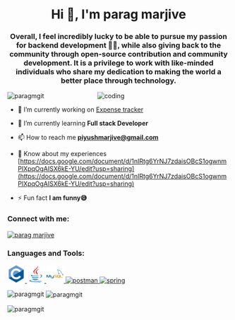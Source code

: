 
<h1 align="center">Hi 👋, I'm parag marjive</h1>
<h3 align="center">Overall, I feel incredibly lucky to be able to pursue my passion for backend development 🧑‍💻, while also giving back to the community through open-source contribution and community development. It is a privilege to work with like-minded individuals who share my dedication to making the world a better place through technology.</h3>

<img align="right" alt="coding" width="300" src="https://user-images.githubusercontent.com/55389276/140866485-8fb1c876-9a8f-4d6a-98dc-08c4981eaf70.gif">

<p align="left"> <img src="https://komarev.com/ghpvc/?username=paragmgit&label=Profile%20views&color=0e75b6&style=flat" alt="paragmgit" /> </p>

- 🔭 I’m currently working on [Expense tracker](https://github.com/Paragmgit/ExpenseApi)

- 🌱 I’m currently learning **Full stack Developer**

- 📫 How to reach me **piyushmarjive@gmail.com**

- 📄 Know about my experiences [https://docs.google.com/document/d/1nIRtg6YrNJ7zdaisOBcS1ogwnmPlXpqOgAISX6kE-YU/edit?usp=sharing](https://docs.google.com/document/d/1nIRtg6YrNJ7zdaisOBcS1ogwnmPlXpqOgAISX6kE-YU/edit?usp=sharing)

- ⚡ Fun fact **I am funny😅**

<h3 align="left">Connect with me:</h3>
<p align="left">
<a href="https://linkedin.com/in/parag marjive" target="blank"><img align="center" src="https://raw.githubusercontent.com/rahuldkjain/github-profile-readme-generator/master/src/images/icons/Social/linked-in-alt.svg" alt="parag marjive" height="30" width="40" /></a>
</p>

<h3 align="left">Languages and Tools:</h3>
<p align="left"> <a href="https://www.cprogramming.com/" target="_blank" rel="noreferrer"> <img src="https://raw.githubusercontent.com/devicons/devicon/master/icons/c/c-original.svg" alt="c" width="40" height="40"/> </a> <a href="https://www.java.com" target="_blank" rel="noreferrer"> <img src="https://raw.githubusercontent.com/devicons/devicon/master/icons/java/java-original.svg" alt="java" width="40" height="40"/> </a> <a href="https://www.mysql.com/" target="_blank" rel="noreferrer"> <img src="https://raw.githubusercontent.com/devicons/devicon/master/icons/mysql/mysql-original-wordmark.svg" alt="mysql" width="40" height="40"/> </a> <a href="https://postman.com" target="_blank" rel="noreferrer"> <img src="https://www.vectorlogo.zone/logos/getpostman/getpostman-icon.svg" alt="postman" width="40" height="40"/> </a> <a href="https://spring.io/" target="_blank" rel="noreferrer"> <img src="https://www.vectorlogo.zone/logos/springio/springio-icon.svg" alt="spring" width="40" height="40"/> </a> </p>

<p><img align="left" src="https://github-readme-stats.vercel.app/api/top-langs?username=paragmgit&show_icons=true&locale=en&layout=compact" alt="paragmgit" /></p>

<p>&nbsp;<img align="center" src="https://github-readme-stats.vercel.app/api?username=paragmgit&show_icons=true&locale=en" alt="paragmgit" /></p>

<p><img align="center" src="https://github-readme-streak-stats.herokuapp.com/?user=paragmgit&" alt="paragmgit" /></p>
